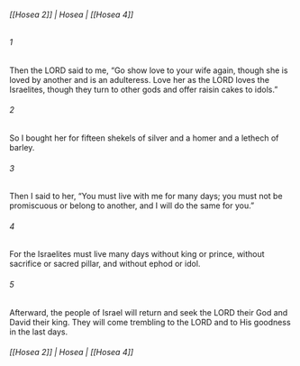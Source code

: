 ###### [[Hosea 2]] | Hosea | [[Hosea 4]]

###### 1
Then the LORD said to me, “Go show love to your wife again, though she is loved by another and is an adulteress. Love her as the LORD loves the Israelites, though they turn to other gods and offer raisin cakes to idols.”
###### 2
So I bought her for fifteen shekels of silver and a homer and a lethech of barley.
###### 3
Then I said to her, “You must live with me for many days; you must not be promiscuous or belong to another, and I will do the same for you.”
###### 4
For the Israelites must live many days without king or prince, without sacrifice or sacred pillar, and without ephod or idol.
###### 5
Afterward, the people of Israel will return and seek the LORD their God and David their king. They will come trembling to the LORD and to His goodness in the last days.

###### [[Hosea 2]] | Hosea | [[Hosea 4]]
